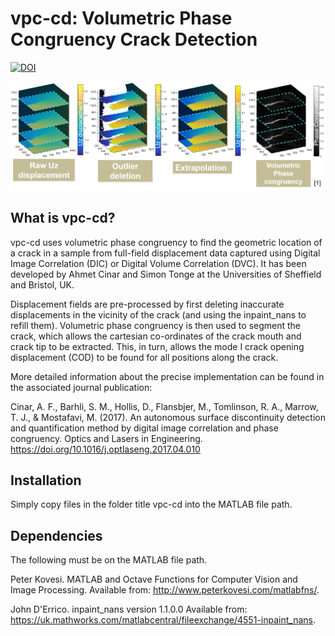 vpc-cd: Volumetric Phase Congruency Crack Detection
===============================================


[![DOI](https://zenodo.org/badge/209755036.svg)](https://zenodo.org/badge/latestdoi/209755036)

![vpc-cd](vpccdvisual.png)

What is vpc-cd?
-------------

vpc-cd uses volumetric phase congruency to find the geometric location of a crack 
in a sample from full-field displacement data captured using Digital Image 
Correlation (DIC) or Digital Volume Correlation (DVC). It has been developed by Ahmet 
Cinar and Simon Tonge at the Universities of Sheffield and Bristol, UK. 

Displacement fields are pre-processed by first deleting inaccurate displacements 
in the vicinity of the crack (and using the inpaint_nans to refill them). 
Volumetric phase congruency is then used to segment the crack, which allows the 
cartesian co-ordinates of the crack mouth and crack tip to be extracted. This, 
in turn, allows the mode I crack opening displacement (COD) to be found for all 
positions along the crack. 

More detailed information about the precise implementation can be found in the 
associated journal publication:

Cinar, A. F., Barhli, S. M., Hollis, D., Flansbjer, M., Tomlinson, R. A., Marrow, T. J., & Mostafavi, M. (2017). 
An autonomous surface discontinuity detection and quantification method by digital 
image correlation and phase congruency. Optics and Lasers in Engineering. 
<https://doi.org/10.1016/j.optlaseng.2017.04.010>


Installation
------------

Simply copy files in the folder title vpc-cd into the MATLAB file path.


Dependencies
------------

The following must be on the MATLAB file path.

Peter Kovesi.   MATLAB and Octave Functions for Computer Vision and Image Processing.
Available from:
<http://www.peterkovesi.com/matlabfns/>. 

John D'Errico. inpaint_nans 
version 1.1.0.0 
Available from:
<https://uk.mathworks.com/matlabcentral/fileexchange/4551-inpaint_nans>.


 